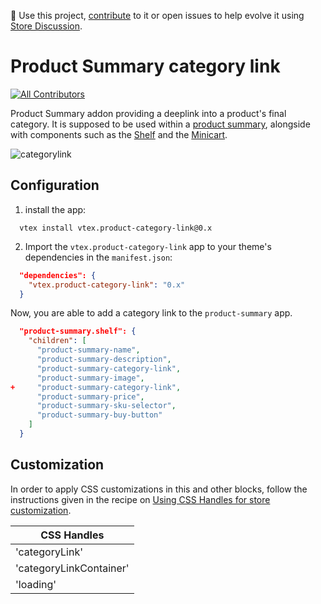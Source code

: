 📢 Use this project, [contribute](https://github.com/vtex-apps/product-summary) to it or open issues to help evolve it using [Store Discussion](https://github.com/vtex-apps/store-discussion).

# Product Summary category link

<!-- ALL-CONTRIBUTORS-BADGE:START - Do not remove or modify this section -->
[![All Contributors](https://img.shields.io/badge/all_contributors-2-orange.svg?style=flat-square)](#contributors-)
<!-- ALL-CONTRIBUTORS-BADGE:END -->

Product Summary addon providing a deeplink into a product's final category. It is supposed to be used within a [product summary](https://developers.vtex.com/vtex-developer-docs/docs/vtex-product-summary), alongside with components such as the [Shelf](https://vtex.io/docs/components/all/vtex.shelf/) and the [Minicart](https://vtex.io/docs/components/all/vtex.minicart/).

![categorylink](https://user-images.githubusercontent.com/93577143/152136528-6eb3a2a1-d6b2-47c0-85fc-c4c08155f6b9.jpg)

## Configuration
1. install the app:
```shell
  vtex install vtex.product-category-link@0.x
```
2. Import the `vtex.product-category-link` app to your theme's dependencies in the `manifest.json`:

```json
  "dependencies": {
    "vtex.product-category-link": "0.x"
  }
```

Now, you are able to add a category link to the `product-summary` app.




```json
  "product-summary.shelf": {
    "children": [
      "product-summary-name",
      "product-summary-description",
      "product-summary-category-link",
      "product-summary-image",
+     "product-summary-category-link",
      "product-summary-price",
      "product-summary-sku-selector",
      "product-summary-buy-button"
    ]
  }

```

## Customization

In order to apply CSS customizations in this and other blocks, follow the instructions given in the recipe on [Using CSS Handles for store customization](https://vtex.io/docs/recipes/style/using-css-handles-for-store-customization).

| CSS Handles                | 
| -------------------------- |
|  'categoryLink' |
|  'categoryLinkContainer'  |
|  'loading'                |
